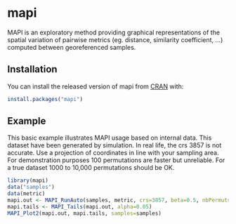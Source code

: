 
# mapi

<!-- badges: start -->
<!-- badges: end -->

MAPI is an exploratory method providing graphical representations of the spatial variation of 
pairwise metrics (eg. distance, similarity coefficient, ...) computed between georeferenced samples.

## Installation

You can install the released version of mapi from [CRAN](https://CRAN.R-project.org) with:

``` r
install.packages("mapi")
```

## Example

This basic example illustrates MAPI usage based on internal data.
This dataset have been generated by simulation. In real life, the crs 3857 is not accurate. Use a projection of coordinates in line with your sampling area.
For demonstration purposes 100 permutations are faster but unreliable. For a true dataset 1000 to 10,000 permutations should be OK.

``` r
library(mapi)
data("samples")
data(metric)
mapi.out <- MAPI_RunAuto(samples, metric, crs=3857, beta=0.5, nbPermuts=100)
mapi.tails <- MAPI_Tails(mapi.out, alpha=0.05)
MAPI_Plot2(mapi.out, mapi.tails, samples=samples)
```

